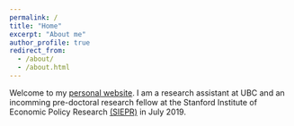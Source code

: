 ```yaml
---
permalink: /
title: "Home"
excerpt: "About me"
author_profile: true
redirect_from: 
  - /about/
  - /about.html
---
```


Welcome to my [personal website](https://uyseoklee.github.io/). I am a research assistant at UBC and an incomming pre-doctoral research fellow at the Stanford Institute of Economic Policy Research [(SIEPR)](https://siepr.stanford.edu/people/predoctoral-researchers) in July 2019.  


